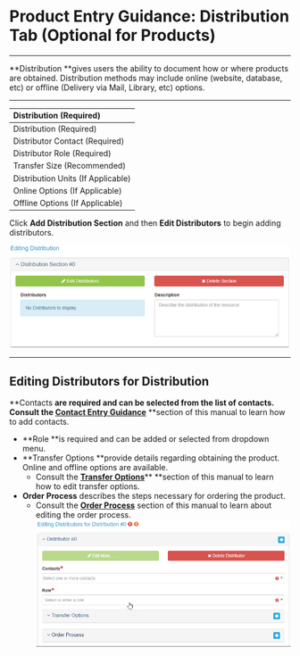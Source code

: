 # Product Entry Guidance: Distribution Tab \(Optional for Products\)

---

**Distribution **gives users the ability to document how or where products are obtained. Distribution methods may include online \(website, database, etc\) or offline \(Delivery via Mail, Library, etc\) options.

---

| Distribution \(Required\) |
| :--- |
| Distribution \(Required\) |
| Distributor Contact \(Required\) |
| Distributor Role \(Required\) |
| Transfer Size \(Recommended\) |
| Distribution Units \(If Applicable\) |
| Online Options \(If Applicable\) |
| Offline Options \(If Applicable\) |

Click **Add Distribution Section** and then **Edit Distributors** to begin adding distributors.

![](/assets/editing_distributors.png)

---

## Editing Distributors for Distribution

**Contacts **are required and can be selected from the list of contacts. Consult the [**Contact Entry Guidance**](/contacts.md)** **section of this manual to learn how to add contacts.

* **Role **is required and can be added or selected from dropdown menu.
* **Transfer Options **provide details regarding obtaining the product. Online and offline options are available.
  * Consult the [**Transfer Options**](/edit-distributors.md)** **section of this manual to learn how to edit transfer options.
* **Order Process** describes the steps necessary for ordering the product. 
  * Consult the [**Order Process**](/order-process.md) section of this manual to learn about editing the order process.![](/assets/editing_distributors_for_distribution_window.png)




